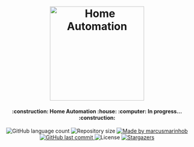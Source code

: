 <h1 align="center">
    <img alt="Home Automation" title="#HomeAutomation" src=".github/logo.svg" width="250px" />
</h1>

<h4 align="center"> 
	:construction: Home Automation :house: :computer: In progress... :construction:
</h4>
<p align="center">
  <img alt="GitHub language count" src="https://img.shields.io/github/languages/count/marcusmarinhob/nlw?color=7159C1">

  <img alt="Repository size" src="https://img.shields.io/github/repo-size/marcusmarinhob/nlw?color=7159C1">
	
  <a href="https://www.linkedin.com/in/marcusmarinho/">
    <img alt="Made by marcusmarinhob" src="https://img.shields.io/badge/made%20by-marcusmarinhob-7159C1">
  </a>

  <a href="https://github.com/marcusmarinhob/nlw/commits/master">
    <img alt="GitHub last commit" src="https://img.shields.io/github/last-commit/marcusmarinhob/nlw?color=7159C1">
  </a>

  <img alt="License" src="https://img.shields.io/badge/license-MIT-7159C1">
   <a href="https://github.com/marcusmarinhob/nlw/stargazers">
    <img alt="Stargazers" src="https://img.shields.io/github/stars/marcusmarinhob/nlw?style=social">
  </a>
</p>
